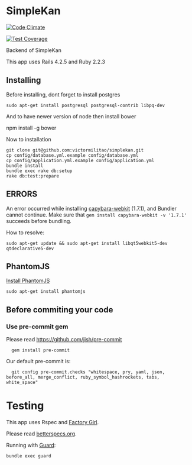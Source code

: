 # SimpleKan
[![Code Climate](https://codeclimate.com/github/victormilitao/simplekan/badges/gpa.svg)](https://codeclimate.com/github/victormilitao/simplekan)

[![Test Coverage](https://codeclimate.com/github/victormilitao/simplekan/badges/coverage.svg)](https://codeclimate.com/github/victormilitao/simplekan/coverage)

Backend of SimpleKan

This app uses Rails 4.2.5 and Ruby 2.2.3

## Installing
Before installing, dont forget to install postgres

```console
sudo apt-get install postgresql postgresql-contrib libpq-dev
```

And to have newer version of node then install bower

npm install -g bower

Now to installation


```console
git clone git@github.com:victormilitao/simplekan.git
cp config/database.yml.example config/database.yml
cp config/application.yml.example config/application.yml
bundle install
bundle exec rake db:setup
rake db:test:prepare
```

## ERRORS

An error occurred while installing [capybara-webkit](https://github.com/thoughtbot/capybara-webkit/issues/707) (1.7.1), and Bundler cannot continue.
Make sure that `gem install capybara-webkit -v '1.7.1'` succeeds before bundling.

How to resolve:

```
sudo apt-get update && sudo apt-get install libqt5webkit5-dev qtdeclarative5-dev
```

## PhantomJS

[Install PhantomJS](http://phantomjs.org/build.html)

```
sudo apt-get install phantomjs
```

## Before commiting your code

### Use pre-commit gem

Please read https://github.com/jish/pre-commit

```console
  gem install pre-commit
```

Our default pre-commit is:

```console
  git config pre-commit.checks "whitespace, pry, yaml, json, before_all, merge_conflict, ruby_symbol_hashrockets, tabs, white_space"
```

# Testing

This app uses Rspec and [Factory Girl](https://github.com/thoughtbot/factory_girl).

Please read [betterspecs.org](http://betterspecs.org/).

Running with [Guard](https://github.com/guard/guard-rspec):

```console
bundle exec guard
```
